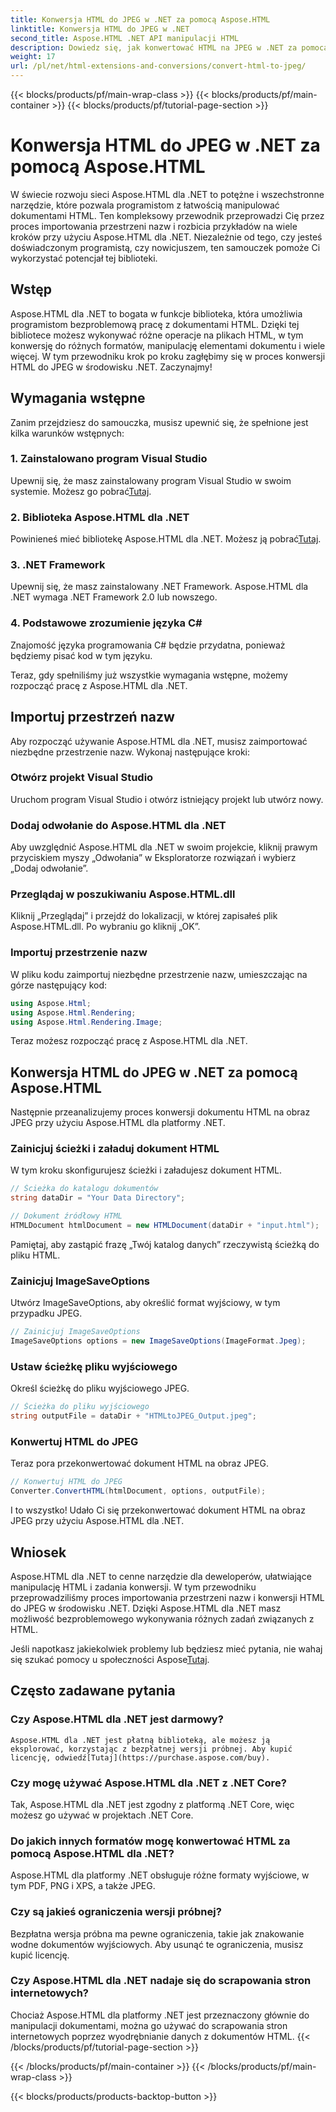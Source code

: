 ```yaml
---
title: Konwersja HTML do JPEG w .NET za pomocą Aspose.HTML
linktitle: Konwersja HTML do JPEG w .NET
second_title: Aspose.HTML .NET API manipulacji HTML
description: Dowiedz się, jak konwertować HTML na JPEG w .NET za pomocą Aspose.HTML dla .NET. Przewodnik krok po kroku, jak wykorzystać potencjał Aspose.HTML dla .NET.
weight: 17
url: /pl/net/html-extensions-and-conversions/convert-html-to-jpeg/
---
```


{{< blocks/products/pf/main-wrap-class >}}
{{< blocks/products/pf/main-container >}}
{{< blocks/products/pf/tutorial-page-section >}}

# Konwersja HTML do JPEG w .NET za pomocą Aspose.HTML


W świecie rozwoju sieci Aspose.HTML dla .NET to potężne i wszechstronne narzędzie, które pozwala programistom z łatwością manipulować dokumentami HTML. Ten kompleksowy przewodnik przeprowadzi Cię przez proces importowania przestrzeni nazw i rozbicia przykładów na wiele kroków przy użyciu Aspose.HTML dla .NET. Niezależnie od tego, czy jesteś doświadczonym programistą, czy nowicjuszem, ten samouczek pomoże Ci wykorzystać potencjał tej biblioteki.

## Wstęp

Aspose.HTML dla .NET to bogata w funkcje biblioteka, która umożliwia programistom bezproblemową pracę z dokumentami HTML. Dzięki tej bibliotece możesz wykonywać różne operacje na plikach HTML, w tym konwersję do różnych formatów, manipulację elementami dokumentu i wiele więcej. W tym przewodniku krok po kroku zagłębimy się w proces konwersji HTML do JPEG w środowisku .NET. Zaczynajmy!

## Wymagania wstępne

Zanim przejdziesz do samouczka, musisz upewnić się, że spełnione jest kilka warunków wstępnych:

### 1. Zainstalowano program Visual Studio
 Upewnij się, że masz zainstalowany program Visual Studio w swoim systemie. Możesz go pobrać[Tutaj](https://visualstudio.microsoft.com/downloads/).

### 2. Biblioteka Aspose.HTML dla .NET
 Powinieneś mieć bibliotekę Aspose.HTML dla .NET. Możesz ją pobrać[Tutaj](https://releases.aspose.com/html/net/).

### 3. .NET Framework
Upewnij się, że masz zainstalowany .NET Framework. Aspose.HTML dla .NET wymaga .NET Framework 2.0 lub nowszego.

### 4. Podstawowe zrozumienie języka C#
Znajomość języka programowania C# będzie przydatna, ponieważ będziemy pisać kod w tym języku.

Teraz, gdy spełniliśmy już wszystkie wymagania wstępne, możemy rozpocząć pracę z Aspose.HTML dla .NET.

## Importuj przestrzeń nazw

Aby rozpocząć używanie Aspose.HTML dla .NET, musisz zaimportować niezbędne przestrzenie nazw. Wykonaj następujące kroki:

### Otwórz projekt Visual Studio

Uruchom program Visual Studio i otwórz istniejący projekt lub utwórz nowy.

### Dodaj odwołanie do Aspose.HTML dla .NET

Aby uwzględnić Aspose.HTML dla .NET w swoim projekcie, kliknij prawym przyciskiem myszy „Odwołania” w Eksploratorze rozwiązań i wybierz „Dodaj odwołanie”.

### Przeglądaj w poszukiwaniu Aspose.HTML.dll

Kliknij „Przeglądaj” i przejdź do lokalizacji, w której zapisałeś plik Aspose.HTML.dll. Po wybraniu go kliknij „OK”.

### Importuj przestrzenie nazw

W pliku kodu zaimportuj niezbędne przestrzenie nazw, umieszczając na górze następujący kod:

```csharp
using Aspose.Html;
using Aspose.Html.Rendering;
using Aspose.Html.Rendering.Image;
```

Teraz możesz rozpocząć pracę z Aspose.HTML dla .NET.

## Konwersja HTML do JPEG w .NET za pomocą Aspose.HTML

Następnie przeanalizujemy proces konwersji dokumentu HTML na obraz JPEG przy użyciu Aspose.HTML dla platformy .NET.

### Zainicjuj ścieżki i załaduj dokument HTML

W tym kroku skonfigurujesz ścieżki i załadujesz dokument HTML.

```csharp
// Ścieżka do katalogu dokumentów
string dataDir = "Your Data Directory";

// Dokument źródłowy HTML
HTMLDocument htmlDocument = new HTMLDocument(dataDir + "input.html");
```

Pamiętaj, aby zastąpić frazę „Twój katalog danych” rzeczywistą ścieżką do pliku HTML.

### Zainicjuj ImageSaveOptions

Utwórz ImageSaveOptions, aby określić format wyjściowy, w tym przypadku JPEG.

```csharp
// Zainicjuj ImageSaveOptions
ImageSaveOptions options = new ImageSaveOptions(ImageFormat.Jpeg);
```

### Ustaw ścieżkę pliku wyjściowego

Określ ścieżkę do pliku wyjściowego JPEG.

```csharp
// Ścieżka do pliku wyjściowego
string outputFile = dataDir + "HTMLtoJPEG_Output.jpeg";
```

### Konwertuj HTML do JPEG

Teraz pora przekonwertować dokument HTML na obraz JPEG.

```csharp
// Konwertuj HTML do JPEG
Converter.ConvertHTML(htmlDocument, options, outputFile);
```

I to wszystko! Udało Ci się przekonwertować dokument HTML na obraz JPEG przy użyciu Aspose.HTML dla .NET.

## Wniosek

Aspose.HTML dla .NET to cenne narzędzie dla deweloperów, ułatwiające manipulację HTML i zadania konwersji. W tym przewodniku przeprowadziliśmy proces importowania przestrzeni nazw i konwersji HTML do JPEG w środowisku .NET. Dzięki Aspose.HTML dla .NET masz możliwość bezproblemowego wykonywania różnych zadań związanych z HTML.

 Jeśli napotkasz jakiekolwiek problemy lub będziesz mieć pytania, nie wahaj się szukać pomocy u społeczności Aspose[Tutaj](https://forum.aspose.com/).

## Często zadawane pytania

### Czy Aspose.HTML dla .NET jest darmowy?
    Aspose.HTML dla .NET jest płatną biblioteką, ale możesz ją eksplorować, korzystając z bezpłatnej wersji próbnej. Aby kupić licencję, odwiedź[Tutaj](https://purchase.aspose.com/buy).

### Czy mogę używać Aspose.HTML dla .NET z .NET Core?
   Tak, Aspose.HTML dla .NET jest zgodny z platformą .NET Core, więc możesz go używać w projektach .NET Core.

### Do jakich innych formatów mogę konwertować HTML za pomocą Aspose.HTML dla .NET?
   Aspose.HTML dla platformy .NET obsługuje różne formaty wyjściowe, w tym PDF, PNG i XPS, a także JPEG.

### Czy są jakieś ograniczenia wersji próbnej?
   Bezpłatna wersja próbna ma pewne ograniczenia, takie jak znakowanie wodne dokumentów wyjściowych. Aby usunąć te ograniczenia, musisz kupić licencję.

### Czy Aspose.HTML dla .NET nadaje się do scrapowania stron internetowych?
   Chociaż Aspose.HTML dla platformy .NET jest przeznaczony głównie do manipulacji dokumentami, można go używać do scrapowania stron internetowych poprzez wyodrębnianie danych z dokumentów HTML.
{{< /blocks/products/pf/tutorial-page-section >}}

{{< /blocks/products/pf/main-container >}}
{{< /blocks/products/pf/main-wrap-class >}}

{{< blocks/products/products-backtop-button >}}
